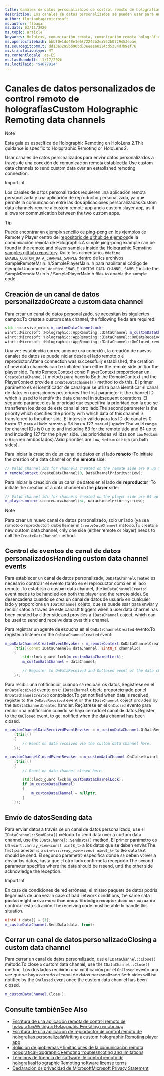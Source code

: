 ```yaml
---
title: Canales de datos personalizados de control remoto de holografías
description: Los canales de datos personalizados se pueden usar para enviar datos de usuario a través de la conexión de Holographic Remoting ya establecida.
author: florianbagarmicrosoft
ms.author: flbagar
ms.date: 03/11/2020
ms.topic: article
keywords: HoloLens, comunicación remota, comunicación remota holográfica, auriculares de realidad mixta, auriculares de realidad mixta de Windows, auriculares de realidad virtual, canales de datos
ms.openlocfilehash: bbbf0e1dd48e1e6872243b2ea562b0729d53ebae
ms.sourcegitcommit: dd13a32a5bb90bd53eeeea8214cd5384d7b9ef76
ms.translationtype: MT
ms.contentlocale: es-ES
ms.lasthandoff: 11/17/2020
ms.locfileid: "94677914"
---
```

# <a name="custom-holographic-remoting-data-channels"></a><span data-ttu-id="a33c3-104">Canales de datos personalizados de control remoto de holografías</span><span class="sxs-lookup"><span data-stu-id="a33c3-104">Custom Holographic Remoting data channels</span></span>

>[!NOTE]
><span data-ttu-id="a33c3-105">Esta guía es específica de Holographic Remoting en HoloLens 2.</span><span class="sxs-lookup"><span data-stu-id="a33c3-105">This guidance is specific to Holographic Remoting on HoloLens 2.</span></span>

<span data-ttu-id="a33c3-106">Usar canales de datos personalizados para enviar datos personalizados a través de una conexión de comunicación remota establecida.</span><span class="sxs-lookup"><span data-stu-id="a33c3-106">Use custom data channels to send custom data over an established remoting connection.</span></span>

>[!IMPORTANT]
><span data-ttu-id="a33c3-107">Los canales de datos personalizados requieren una aplicación remota personalizada y una aplicación de reproductor personalizada, ya que permite la comunicación entre las dos aplicaciones personalizadas.</span><span class="sxs-lookup"><span data-stu-id="a33c3-107">Custom data channels require a custom remote app and a custom player app, as it allows for communication between the two custom apps.</span></span>

>[!TIP]
><span data-ttu-id="a33c3-108">Puede encontrar un ejemplo sencillo de ping-pong en los ejemplos de Remote y Player dentro del [repositorio de github de ejemplos](https://github.com/microsoft/MixedReality-HolographicRemoting-Samples)de la comunicación remota de Holographic.</span><span class="sxs-lookup"><span data-stu-id="a33c3-108">A simple ping-pong example can be found in the remote and player samples inside the [Holographic Remoting samples github repository](https://github.com/microsoft/MixedReality-HolographicRemoting-Samples).</span></span> <span data-ttu-id="a33c3-109">Quite los comentarios ```#define ENABLE_CUSTOM_DATA_CHANNEL_SAMPLE``` dentro de los archivos SampleRemoteMain. h/SamplePlayerMain. h para habilitar el código de ejemplo.</span><span class="sxs-lookup"><span data-stu-id="a33c3-109">Uncomment ```#define ENABLE_CUSTOM_DATA_CHANNEL_SAMPLE``` inside the SampleRemoteMain.h / SamplePlayerMain.h files to enable the sample code.</span></span>


## <a name="create-a-custom-data-channel"></a><span data-ttu-id="a33c3-110">Creación de un canal de datos personalizado</span><span class="sxs-lookup"><span data-stu-id="a33c3-110">Create a custom data channel</span></span>


<span data-ttu-id="a33c3-111">Para crear un canal de datos personalizado, se necesitan los siguientes campos:</span><span class="sxs-lookup"><span data-stu-id="a33c3-111">To create a custom data channel, the following fields are required:</span></span>
```cpp
std::recursive_mutex m_customDataChannelLock;
winrt::Microsoft::Holographic::AppRemoting::IDataChannel m_customDataChannel = nullptr;
winrt::Microsoft::Holographic::AppRemoting::IDataChannel::OnDataReceived_revoker m_customChannelDataReceivedEventRevoker;
winrt::Microsoft::Holographic::AppRemoting::IDataChannel::OnClosed_revoker m_customChannelClosedEventRevoker;
```

<span data-ttu-id="a33c3-112">Una vez establecida correctamente una conexión, la creación de nuevos canales de datos se puede iniciar desde el lado remoto o el reproductor.</span><span class="sxs-lookup"><span data-stu-id="a33c3-112">After a connection was successfully established, the creation of new data channels can be initiated from either the remote side and/or the player side.</span></span> <span data-ttu-id="a33c3-113">Tanto RemoteContext como PlayerContext proporcionan un ```CreateDataChannel()``` método para hacerlo.</span><span class="sxs-lookup"><span data-stu-id="a33c3-113">Both the RemoteContext and the PlayerContext provide a ```CreateDataChannel()``` method to do this.</span></span> <span data-ttu-id="a33c3-114">El primer parámetro es el identificador de canal que se utiliza para identificar el canal de datos en operaciones posteriores.</span><span class="sxs-lookup"><span data-stu-id="a33c3-114">The first parameter is the channel ID which is used to identify the data channel in subsequent operations.</span></span> <span data-ttu-id="a33c3-115">El segundo parámetro es la prioridad que especifica la prioridad con la que se transfieren los datos de este canal al otro lado.</span><span class="sxs-lookup"><span data-stu-id="a33c3-115">The second parameter is the priority which specifies the priority with which data of this channel is transferred to the other side.</span></span> <span data-ttu-id="a33c3-116">El intervalo válido para los ID. de canal es 0 hasta 63 para el lado remoto y 64 hasta 127 para el jugador.</span><span class="sxs-lookup"><span data-stu-id="a33c3-116">The valid range for channel IDs is 0 up to and including 63 for the remote side and 64 up to and including 127 for the player side.</span></span> <span data-ttu-id="a33c3-117">Las prioridades válidas son ```Low``` ```Medium``` o ```High``` (en ambos lados).</span><span class="sxs-lookup"><span data-stu-id="a33c3-117">Valid priorities are ```Low```, ```Medium``` or ```High``` (on both sides).</span></span>

<span data-ttu-id="a33c3-118">Para iniciar la creación de un canal de datos en el lado **remoto** :</span><span class="sxs-lookup"><span data-stu-id="a33c3-118">To initiate the creation of a data channel on the **remote** side:</span></span>
```cpp
// Valid channel ids for channels created on the remote side are 0 up to and including 63
m_remoteContext.CreateDataChannel(0, DataChannelPriority::Low);
```

<span data-ttu-id="a33c3-119">Para iniciar la creación de un canal de datos en el lado del **reproductor** :</span><span class="sxs-lookup"><span data-stu-id="a33c3-119">To initiate the creation of a data channel on the **player** side:</span></span>
```cpp
// Valid channel ids for channels created on the player side are 64 up to and including 127
m_playerContext.CreateDataChannel(64, DataChannelPriority::Low);
```

>[!NOTE]
><span data-ttu-id="a33c3-120">Para crear un nuevo canal de datos personalizado, solo un lado (ya sea remoto o reproductor) debe llamar al ```CreateDataChannel``` método.</span><span class="sxs-lookup"><span data-stu-id="a33c3-120">To create a new custom data channel, only one side (either remote or player) needs to call the ```CreateDataChannel``` method.</span></span>

## <a name="handling-custom-data-channel-events"></a><span data-ttu-id="a33c3-121">Control de eventos de canal de datos personalizados</span><span class="sxs-lookup"><span data-stu-id="a33c3-121">Handling custom data channel events</span></span>

<span data-ttu-id="a33c3-122">Para establecer un canal de datos personalizado, ```OnDataChannelCreated``` es necesario controlar el evento (tanto en el reproductor como en el lado remoto).</span><span class="sxs-lookup"><span data-stu-id="a33c3-122">To establish a custom data channel, the ```OnDataChannelCreated``` event needs to be handled (on both the player and the remote side).</span></span> <span data-ttu-id="a33c3-123">Se desencadena cuando se crea un canal de datos de usuario en cualquier lado y proporciona un ```IDataChannel``` objeto, que se puede usar para enviar y recibir datos a través de este canal.</span><span class="sxs-lookup"><span data-stu-id="a33c3-123">It triggers when a user data channel has been created by either side and provides a ```IDataChannel``` object, which can be used to send and receive data over this channel.</span></span>

<span data-ttu-id="a33c3-124">Para registrar un agente de escucha en el ```OnDataChannelCreated``` evento:</span><span class="sxs-lookup"><span data-stu-id="a33c3-124">To register a listener on the ```OnDataChannelCreated``` event:</span></span>
```cpp
m_onDataChannelCreatedEventRevoker = m_remoteContext.OnDataChannelCreated(winrt::auto_revoke,
    [this](const IDataChannel& dataChannel, uint8_t channelId)
    {
        std::lock_guard lock(m_customDataChannelLock);
        m_customDataChannel = dataChannel;

        // Register to OnDataReceived and OnClosed event of the data channel here, see below...
    });
```

<span data-ttu-id="a33c3-125">Para recibir una notificación cuando se reciban los datos, Regístrese en el ```OnDataReceived``` evento en el ```IDataChannel``` objeto proporcionado por el ```OnDataChannelCreated``` controlador.</span><span class="sxs-lookup"><span data-stu-id="a33c3-125">To get notified when data is received, register to the ```OnDataReceived``` event on the ```IDataChannel``` object provided by the ```OnDataChannelCreated``` handler.</span></span> <span data-ttu-id="a33c3-126">Regístrese en el ```OnClosed``` evento para recibir una notificación cuando se haya cerrado el canal de datos.</span><span class="sxs-lookup"><span data-stu-id="a33c3-126">Register to the ```OnClosed``` event, to get notified when the data channel has been closed.</span></span>

```cpp
m_customChannelDataReceivedEventRevoker = m_customDataChannel.OnDataReceived(winrt::auto_revoke, 
    [this]()
    {
        // React on data received via the custom data channel here.
    });

m_customChannelClosedEventRevoker = m_customDataChannel.OnClosed(winrt::auto_revoke,
    [this]()
    {
        // React on data channel closed here.

        std::lock_guard lock(m_customDataChannelLock);
        if (m_customDataChannel)
        {
            m_customDataChannel = nullptr;
        }
    });
```

## <a name="sending-data"></a><span data-ttu-id="a33c3-127">Envío de datos</span><span class="sxs-lookup"><span data-stu-id="a33c3-127">Sending data</span></span>

<span data-ttu-id="a33c3-128">Para enviar datos a través de un canal de datos personalizado, use el ```IDataChannel::SendData()``` método.</span><span class="sxs-lookup"><span data-stu-id="a33c3-128">To send data over a custom data channel, use the ```IDataChannel::SendData()``` method.</span></span> <span data-ttu-id="a33c3-129">El primer parámetro es un ```winrt::array_view<const uint8_t>``` a los datos que se deben enviar.</span><span class="sxs-lookup"><span data-stu-id="a33c3-129">The first parameter is a ```winrt::array_view<const uint8_t>``` to the data that should be send.</span></span> <span data-ttu-id="a33c3-130">El segundo parámetro especifica dónde se deben volver a enviar los datos, hasta que el otro lado confirme la recepción.</span><span class="sxs-lookup"><span data-stu-id="a33c3-130">The second parameter specifies where the data should be resend, until the other side acknowledge the reception.</span></span> 

>[!IMPORTANT]
><span data-ttu-id="a33c3-131">En caso de condiciones de red erróneas, el mismo paquete de datos podría llegar más de una vez.</span><span class="sxs-lookup"><span data-stu-id="a33c3-131">In case of bad network conditions, the same data packet might arrive more than once.</span></span> <span data-ttu-id="a33c3-132">El código receptor debe ser capaz de controlar esta situación.</span><span class="sxs-lookup"><span data-stu-id="a33c3-132">The receiving code must be able to handle this situation.</span></span>

```cpp
uint8_t data[] = {1};
m_customDataChannel.SendData(data, true);
```

## <a name="closing-a-custom-data-channel"></a><span data-ttu-id="a33c3-133">Cerrar un canal de datos personalizado</span><span class="sxs-lookup"><span data-stu-id="a33c3-133">Closing a custom data channel</span></span>

<span data-ttu-id="a33c3-134">Para cerrar un canal de datos personalizado, use el ```IDataChannel::Close()``` método.</span><span class="sxs-lookup"><span data-stu-id="a33c3-134">To close a custom data channel, use the ```IDataChannel::Close()``` method.</span></span> <span data-ttu-id="a33c3-135">Los dos lados recibirán una notificación por el ```OnClosed``` evento una vez que se haya cerrado el canal de datos personalizado.</span><span class="sxs-lookup"><span data-stu-id="a33c3-135">Both sides will be notified by the ```OnClosed``` event once the custom data channel has been closed.</span></span>

```cpp
m_customDataChannel.Close();
```

## <a name="see-also"></a><span data-ttu-id="a33c3-136">Consulte también</span><span class="sxs-lookup"><span data-stu-id="a33c3-136">See Also</span></span>
* [<span data-ttu-id="a33c3-137">Escritura de una aplicación remota de control remoto de holografías</span><span class="sxs-lookup"><span data-stu-id="a33c3-137">Writing a Holographic Remoting remote app</span></span>](holographic-remoting-create-host.md)
* [<span data-ttu-id="a33c3-138">Escritura de una aplicación de reproductor de control remoto de holografías personalizada</span><span class="sxs-lookup"><span data-stu-id="a33c3-138">Writing a custom Holographic Remoting player app</span></span>](holographic-remoting-create-player.md)
* [<span data-ttu-id="a33c3-139">Solución de problemas y limitaciones de la comunicación remota holográfica</span><span class="sxs-lookup"><span data-stu-id="a33c3-139">Holographic Remoting troubleshooting and limitations</span></span>](holographic-remoting-troubleshooting.md)
* [<span data-ttu-id="a33c3-140">Términos de licencia del software de control remoto de holografías</span><span class="sxs-lookup"><span data-stu-id="a33c3-140">Holographic Remoting software license terms</span></span>](https://docs.microsoft.com//legal/mixed-reality/microsoft-holographic-remoting-software-license-terms)
* [<span data-ttu-id="a33c3-141">Declaración de privacidad de Microsoft</span><span class="sxs-lookup"><span data-stu-id="a33c3-141">Microsoft Privacy Statement</span></span>](https://go.microsoft.com/fwlink/?LinkId=521839)
